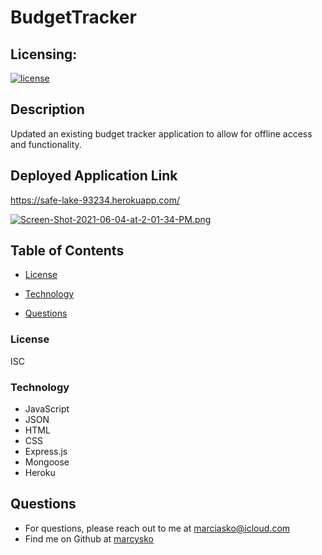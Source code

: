 # BudgetTracker

## Licensing:
  [![license](https://img.shields.io/badge/license-ISC-yellow)](https://shields.io)

## Description
Updated an existing budget tracker application to allow for offline access and functionality.



 
##  Deployed Application Link
https://safe-lake-93234.herokuapp.com/

[![Screen-Shot-2021-06-04-at-2-01-34-PM.png](https://i.postimg.cc/6QdNj31h/Screen-Shot-2021-06-04-at-2-01-34-PM.png)](https://postimg.cc/nsc5MHxs)





## Table of Contents
 
  * [License](#License)
  
  * [Technology](#Technology)
  
  * [Questions](#Questions)
 




### License
ISC
### Technology

- JavaScript
- JSON
- HTML
- CSS
- Express.js
- Mongoose
- Heroku







## Questions
* For questions, please reach out to me at marciasko@icloud.com
* Find me on Github at [marcysko](http://github.com/marcysko)
